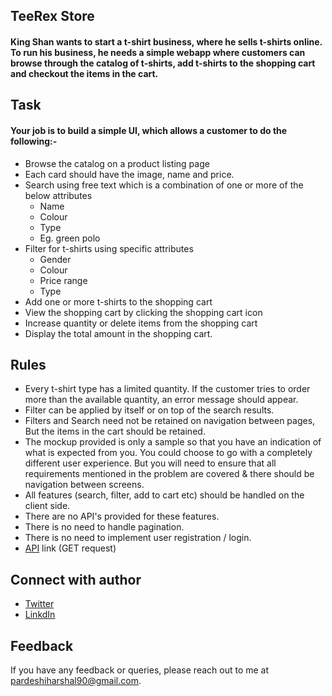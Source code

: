 ## TeeRex Store

#### King Shan wants to start a t-shirt business, where he sells t-shirts online. To run his business, he needs a simple webapp where customers can browse through the catalog of t-shirts, add t-shirts to the shopping cart and checkout the items in the cart.

## Task

#### Your job is to build a simple UI, which allows a customer to do the following:-

- Browse the catalog on a product listing page
- Each card should have the image, name and price.
- Search using free text which is a combination of one or more of the below attributes
  - Name
  - Colour
  - Type
  - Eg. green polo
- Filter for t-shirts using specific attributes
  - Gender
  - Colour
  - Price range
  - Type
- Add one or more t-shirts to the shopping cart
- View the shopping cart by clicking the shopping cart icon
- Increase quantity or delete items from the shopping cart
- Display the total amount in the shopping cart.

## Rules

- Every t-shirt type has a limited quantity. If the customer tries to order more than the available quantity, an error message should appear.
- Filter can be applied by itself or on top of the search results.
- Filters and Search need not be retained on navigation between pages, But the items in the cart should be retained.
- The mockup provided is only a sample so that you have an indication of what is expected from you. You could choose to go with a completely different user experience. But you will need to ensure that all requirements mentioned in the problem are covered & there should be navigation between screens.
- All features (search, filter, add to cart etc) should be handled on the client side.
- There are no API's provided for these features.
- There is no need to handle pagination.
- There is no need to implement user registration / login.
- [API](https://geektrust.s3.ap-southeast-1.amazonaws.com/coding-problems/shopping-cart/catalogue.json) link (GET request)

## Connect with author

- [Twitter](https://twitter.com/harshal258)
- [LinkdIn](https://www.linkedin.com/in/harshalpardeshi/)

## Feedback

If you have any feedback or queries, please reach out to me at pardeshiharshal90@gmail.com.
